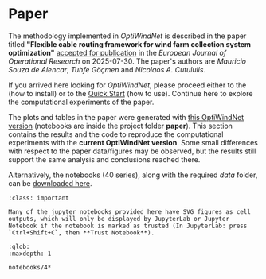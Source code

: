 # Paper

The methodology implemented in *OptiWindNet* is described in the paper titled **"Flexible cable routing framework for wind farm collection system optimization"** <a href="https://authors.elsevier.com/tracking/article/details.do?aid=19691&jid=EOR&surname=Souza%20de%20Alencar">accepted for publication</a> in the *European Journal of Operational Research* on 2025-07-30. The paper's authors are *Mauricio Souza de Alencar*, *Tuhfe Göçmen* and *Nicolaos A. Cutululis*.

If you arrived here looking for *OptiWindNet*, please proceed either to the [](setup.md) (how to install) or to the [Quick Start](notebooks/quickstart_high) (how to use). Continue here to explore the computational experiments of the paper.

The plots and tables in the paper were generated with [this OptiWindNet version](https://gitlab.windenergy.dtu.dk/TOPFARM/OptiWindNet/-/tree/cf8420fd1f5ef64e089c9d96012789eaaf0b4e86) (notebooks are inside the project folder **paper**). This section contains the results and the code to reproduce the computational experiments with the **current OptiWindNet version**. Some small differences with respect to the paper data/figures may be observed, but the results still support the same analysis and conclusions reached there. 

Alternatively, the notebooks (40 series), along with the required *data* folder, can be [downloaded here](https://gitlab.windenergy.dtu.dk/TOPFARM/OptiWindNet/-/tree/main/docs/notebooks/).

```{admonition} Important
:class: important

Many of the jupyter notebooks provided here have SVG figures as cell outputs, which will only be displayed by JupyterLab or Jupyter Notebook if the notebook is marked as trusted (In JupyterLab: press `Ctrl+Shift+C`, then **Trust Notebook**).
```

```{toctree}
:glob:
:maxdepth: 1

notebooks/4*
```
